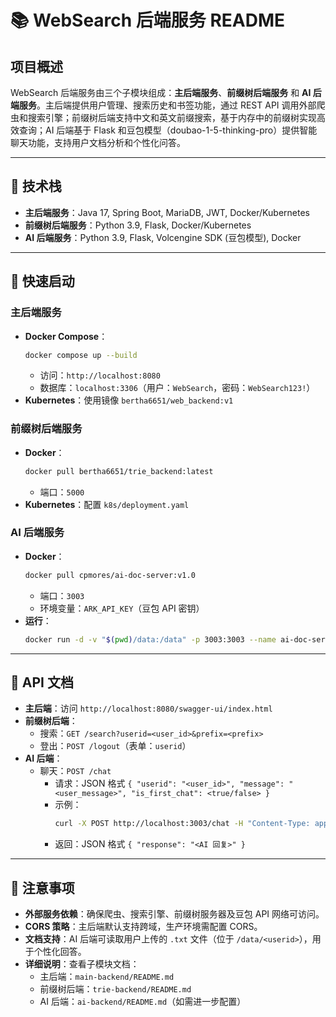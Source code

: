 # 📚 WebSearch 后端服务 README

## 项目概述
WebSearch 后端服务由三个子模块组成：**主后端服务**、**前缀树后端服务** 和 **AI 后端服务**。主后端提供用户管理、搜索历史和书签功能，通过 REST API 调用外部爬虫和搜索引擎；前缀树后端支持中文和英文前缀搜索，基于内存中的前缀树实现高效查询；AI 后端基于 Flask 和豆包模型（doubao-1-5-thinking-pro）提供智能聊天功能，支持用户文档分析和个性化问答。

---

## 🧰 技术栈
- **主后端服务**：Java 17, Spring Boot, MariaDB, JWT, Docker/Kubernetes
- **前缀树后端服务**：Python 3.9, Flask, Docker/Kubernetes
- **AI 后端服务**：Python 3.9, Flask, Volcengine SDK (豆包模型), Docker

---

## 🚀 快速启动
### 主后端服务
- **Docker Compose**：
  ```bash
  docker compose up --build
  ```
  - 访问：`http://localhost:8080`
  - 数据库：`localhost:3306`（用户：`WebSearch`，密码：`WebSearch123!`）
- **Kubernetes**：使用镜像 `bertha6651/web_backend:v1`

### 前缀树后端服务
- **Docker**：
  ```bash
  docker pull bertha6651/trie_backend:latest
  ```
  - 端口：`5000`
- **Kubernetes**：配置 `k8s/deployment.yaml`

### AI 后端服务
- **Docker**：
  ```bash
  docker pull cpmores/ai-doc-server:v1.0
  ```
  - 端口：`3003`
  - 环境变量：`ARK_API_KEY`（豆包 API 密钥）
- **运行**：
  ```bash
  docker run -d -v "$(pwd)/data:/data" -p 3003:3003 --name ai-doc-server -e ARK_API_KEY=<your-api-key> cpmores/ai-doc-server:v1.0
  ```

---

## 📎 API 文档
- **主后端**：访问 `http://localhost:8080/swagger-ui/index.html`
- **前缀树后端**：
  - 搜索：`GET /search?userid=<user_id>&prefix=<prefix>`
  - 登出：`POST /logout`（表单：`userid`）
- **AI 后端**：
  - 聊天：`POST /chat`
    - 请求：JSON 格式 `{ "userid": "<user_id>", "message": "<user_message>", "is_first_chat": <true/false> }`
    - 示例：
      ```bash
      curl -X POST http://localhost:3003/chat -H "Content-Type: application/json" -d '{"userid":"cpmores123", "message": "I want to learn about english", "is_first_chat":true}'
      ```
    - 返回：JSON 格式 `{ "response": "<AI 回复>" }`

---

## 📌 注意事项
- **外部服务依赖**：确保爬虫、搜索引擎、前缀树服务器及豆包 API 网络可访问。
- **CORS 策略**：主后端默认支持跨域，生产环境需配置 CORS。
- **文档支持**：AI 后端可读取用户上传的 `.txt` 文件（位于 `/data/<userid>`），用于个性化回答。
- **详细说明**：查看子模块文档：
  - 主后端：`main-backend/README.md`
  - 前缀树后端：`trie-backend/README.md`
  - AI 后端：`ai-backend/README.md`（如需进一步配置）